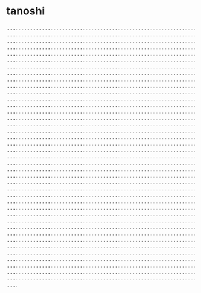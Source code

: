 # tanoshi

.......................................................................................................................................................................................................................................................................................................................................................................................................................................................................................................................................................................................................................................................................................................................................................................................................................................................................................................................................................................................................................................................................................................................................................................................................................................................................................................................................................................................................................................................................................................................................................................................................................................................................................................................................................................................................................................................................................................................................................................................................................................................................................................................................................................................................................................................................................................................................................................................................................................................................................................................................................................................................................................................................................................................................................................................................................................................................................................................................................................................................................................................................................................................................................................................................................................................................................................................................................................................................................................................................................................................................................................................................................................................................................................................................................................................................................................................................................................................................................................................................................................................................................................................................................................................................................................................................................................................................................................................................................................................................................................................................................................................................................................................................................................................................................................................................................................................................................................................................................................................................................................................................................................................................................................